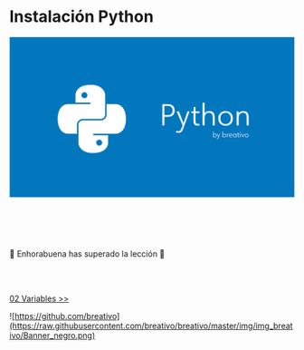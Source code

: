 <h1> Instalación Python </h1>

![Variables Python](https://github.com/breativo/Python_by_breativo/blob/master/img/Banner_Python_by_breativo.png?raw=true)

<h1> </h1>

<h2 style="color:#15A7E1"></h2>


<br>
<br>

🎉 Enhorabuena has superado la lección 🎉

<br>
<br>

[]()  [02 Variables >>](../01_Variables_Python)

![https://github.com/breativo](https://raw.githubusercontent.com/breativo/breativo/master/img/img_breativo/Banner_negro.png)


